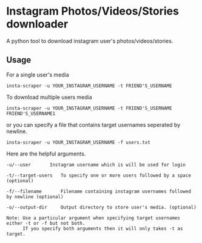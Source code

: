 # Instagram Photos/Videos/Stories downloader

A python tool to download instagram user's photos/videos/stories.

## Usage

For a single user's media
```
insta-scraper -u YOUR_INSTAGRAM_USERNAME -t FRIEND'S_USERNAME
```

To download multiple users media
```
insta-scraper -u YOUR_INSTAGRAM_USERNAME -t FRIEND'S_USERNAME FRIEND'S_USERNAME1
```

or you can specify a file that contains target usernames seperated by newline.
```
insta-scraper -u YOUR_INSTAGRAM_USERNAME -f users.txt
```



Here are the helpful arguments.

```
-u/--user		Instagram username which is will be used for login

-t/--target-users	To specify one or more users followed by a space (optional)

-f/--filename		Filename containing instagram usernames followed by newline (optional)

-o/--output-dir		Output directory to store user's media.	(optional)

Note: Use a particular argument when specifying target usernames either -t or -f but not both.
      If you specify both arguments then it will only takes -t as target.
```

